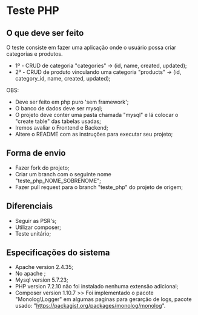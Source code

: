 # Teste PHP

## O que deve ser feito

O teste consiste em fazer uma aplicação onde o usuário possa criar categorias e produtos.

- 1º - CRUD de categoria "categories" -> (id, name, created, updated);
- 2º - CRUD de produto vinculando uma categoria "products" -> (id, category_id, name, created, updated);

OBS:
- Deve ser feito em php puro 'sem framework';
- O banco de dados deve ser mysql;
- O projeto deve conter uma pasta chamada "mysql" e lá colocar o "create table" das tabelas usadas;
- Iremos avaliar o Frontend e Backend;
- Altere o README com as instruções para executar seu projeto;

## Forma de envio

- Fazer fork do projeto;
- Criar um branch com o seguinte nome "teste_php_NOME_SOBRENOME";
- Fazer pull request para o branch "teste_php" do projeto de origem;

## Diferenciais
- Seguir as PSR's;
- Utilizar composer;
- Teste unitário;

## Especificações do sistema
- Apache version 2.4.35;
- No apache ;
- Mysql version 5.7.23; 
- PHP version 7.2.10 não foi instalado nenhuma extensão adicional;
- Composer version 1.10.7 >> Foi implementado o pacote "Monolog\Logger" em algumas paginas para gerarção de logs, pacote usado: "https://packagist.org/packages/monolog/monolog".
